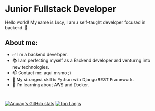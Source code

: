 <h1>Junior Fullstack Developer</h1>

Hello world! My name is Lucy, I am a self-taught developer focused in backend. 🌝

<h2>About me:</h2>

<ul>
<li><g-emoji class="g-emoji" alias="white_check_mark" fallback-src="https://github.githubassets.com/images/icons/emoji/unicode/2705.png">✅</g-emoji> I'm a backend developer.</li>
<li><g-emoji class="g-emoji" alias="books" fallback-src="https://github.githubassets.com/images/icons/emoji/unicode/1f4da.png">📚</g-emoji> I am perfecting myself as a Backend developer and venturing into new technologies.</li>
<li><g-emoji class="g-emoji" alias="mailbox" fallback-src="https://github.githubassets.com/images/icons/emoji/unicode/1f4eb.png">📫</g-emoji> Contact me: <a>aqui mismo ;)</a>  </li>
<li><g-emoji class="g-emoji" alias="blue_heart" fallback-src="https://github.githubassets.com/images/icons/emoji/unicode/1f499.png">💙</g-emoji> My strongest skill is Python with Django REST Framework.</li>
<li>🌝</g-emoji> I'm learning about AWS and Docker.</li>
</ul><br>

[![Anurag's GitHub stats](https://github-readme-stats.vercel.app/api?username=LucianaAG)](https://github.com/anuraghazra/github-readme-stats)
[![Top Langs](https://github-readme-stats.vercel.app/api/top-langs/?username=LucianaAG&layout=compact&theme=white)](https://github.com/anuraghazra/github-readme-stats)

